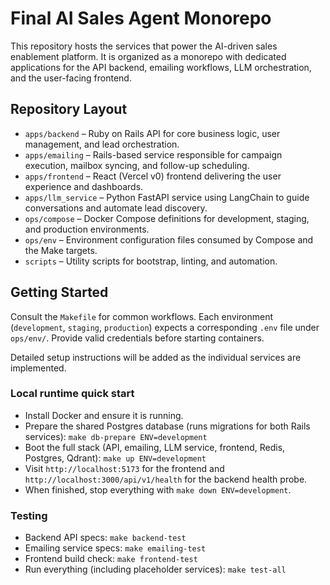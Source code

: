 # Final AI Sales Agent Monorepo

This repository hosts the services that power the AI-driven sales enablement platform. It is organized as a monorepo with dedicated applications for the API backend, emailing workflows, LLM orchestration, and the user-facing frontend.

## Repository Layout

- `apps/backend` – Ruby on Rails API for core business logic, user management, and lead orchestration.
- `apps/emailing` – Rails-based service responsible for campaign execution, mailbox syncing, and follow-up scheduling.
- `apps/frontend` – React (Vercel v0) frontend delivering the user experience and dashboards.
- `apps/llm_service` – Python FastAPI service using LangChain to guide conversations and automate lead discovery.
- `ops/compose` – Docker Compose definitions for development, staging, and production environments.
- `ops/env` – Environment configuration files consumed by Compose and the Make targets.
- `scripts` – Utility scripts for bootstrap, linting, and automation.

## Getting Started

Consult the `Makefile` for common workflows. Each environment (`development`, `staging`, `production`) expects a corresponding `.env` file under `ops/env/`. Provide valid credentials before starting containers.

Detailed setup instructions will be added as the individual services are implemented.

### Local runtime quick start

- Install Docker and ensure it is running.
- Prepare the shared Postgres database (runs migrations for both Rails services):
  `make db-prepare ENV=development`
- Boot the full stack (API, emailing, LLM service, frontend, Redis, Postgres, Qdrant):
  `make up ENV=development`
- Visit `http://localhost:5173` for the frontend and `http://localhost:3000/api/v1/health` for the backend health probe.
- When finished, stop everything with `make down ENV=development`.

### Testing

- Backend API specs: `make backend-test`
- Emailing service specs: `make emailing-test`
- Frontend build check: `make frontend-test`
- Run everything (including placeholder services): `make test-all`
